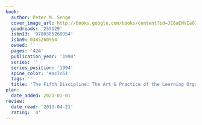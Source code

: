 ```yaml
---
book:
  author: Peter M. Senge
  cover_image_url: http://books.google.com/books/content?id=JE6aEMVIaOIC&printsec=frontcover&img=1&zoom=1&source=gbs_api
  goodreads: '255129'
  isbn13: '9780385260954'
  isbn9: 0385260954
  owned: ''
  pages: '424'
  publication_year: '1994'
  series: ''
  series_position: '1994'
  spine_color: '#ac7c61'
  tags: ''
  title: 'The Fifth Discipline: The Art & Practice of the Learning Organization'
plan:
  date_added: 2023-01-01
review:
  date_read: '2013-04-21'
  rating: '4'
---
```


